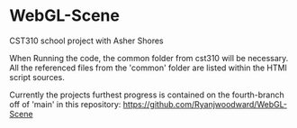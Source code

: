 # WebGL-Scene
CST310 school project with Asher Shores

When Running the code, the common folder from cst310 will be necessary. 
All the referenced files from the 'common' folder are listed within the HTMl script sources.

Currently the projects furthest progress is contained on the fourth-branch off of 'main' in this repository: https://github.com/Ryanjwoodward/WebGL-Scene
